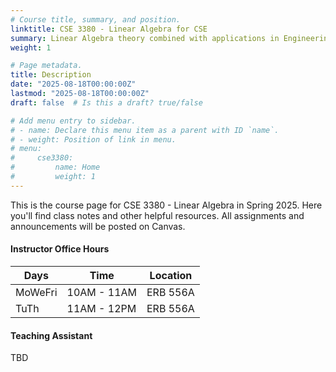 ```yaml
---
# Course title, summary, and position.
linktitle: CSE 3380 - Linear Algebra for CSE
summary: Linear Algebra theory combined with applications in Engineering and Computer Science.
weight: 1

# Page metadata.
title: Description
date: "2025-08-18T00:00:00Z"
lastmod: "2025-08-18T00:00:00Z"
draft: false  # Is this a draft? true/false

# Add menu entry to sidebar.
# - name: Declare this menu item as a parent with ID `name`.
# - weight: Position of link in menu.
# menu:
#     cse3380:
#         name: Home
#         weight: 1
---
```


This is the course page for CSE 3380 - Linear Algebra in Spring 2025. Here you'll find class notes and other helpful resources. All assignments and announcements will be posted on Canvas.

#### Instructor Office Hours

| Days    | Time        | Location |
| ------- | ----------- | -------- |
| MoWeFri | 10AM - 11AM | ERB 556A |
| TuTh    | 11AM - 12PM | ERB 556A |

#### Teaching Assistant

TBD